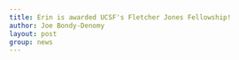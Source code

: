 ```yaml
---
title: Erin is awarded UCSF's Fletcher Jones Fellowship!
author: Joe Bondy-Denomy
layout: post
group: news
---
```

